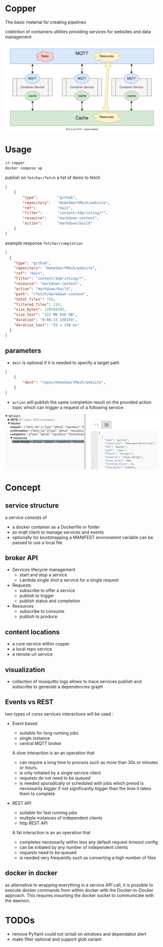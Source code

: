# Copper
The basic material for creating pipelines

colelction of containers utilities providing services for websites and data management

![concept](./design/concept.drawio.svg)

# Usage
```bash
cd copper
docker compose up
```
publish on `fetcher/fetch` a list of items to fetch

```json
[
    {
        "type":         "github",
        "repository":   "HomeSmartMesh/website",
        "ref":          "main",
        "filter":       "content/3dprinting/*",
        "resource":     "markdown-content",
        "action":       "markdown/build"
    }
]
```

example response `fetcher/completion`

```json
[
  {
    "type": "github",
    "repository": "HomeSmartMesh/website",
    "ref": "main",
    "filter": "content/3dprinting/*",
    "resource": "markdown-content",
    "action": "markdown/build",
    "path": "/fetch/markdown-content",
    "total_files": 756,
    "filtered_files": 114,
    "size_bytes": 128598393,
    "size_text": "122 MB 656 KB",
    "duration": "0:00:33.198159",
    "duration_text": "33 s 198 ms"
  }
]
```
## parameters
* `dest` is optional if it is needed to specify a target path
```json
[
    {
        "dest": "repos/HomeSmartMesh/website",
    }
]
```

* `action` will publish the same completion result on the provided action topic which can trigger a request of a following service



![Broker](./design/broker.png)

# Concept

## service structure
a service consists of
* a docker container as a Dockerfile or folder
* an mqtt client to manage services and events
* optionally for bootstrapping a MANIFEST environemnt variable can be passed to use a local file

## broker API
* Services lifecycle management
    * start and stop a service
    * Lambda single shot a service for a single request
* Requests
    * subscribe to offer a service
    * publish to trigger
    * publish status and completion
* Resources
    * subscribe to consume
    * publish to produce

## content locations
* a core service within copper
* a local repo service
* a remote url service

## visualization
* collection of mosquitto logs allows to trace services publish and subscribe to generate a dependencies graph

## Events vs REST
two types of corss services interactions will be used :
* Event based
    * suitable for long running jobs
    * single instance
    * central MQTT broker

    A slow interaction is an an operation that
    * can require a long time to process such as more than 30s or minutes or hours.
    * is only initiated by a single service client
    * requests do not need to be queued
    * is needed sporadically or scheduled with jobs which preiod is necessarily bigger if not significantly bigger than the time it takes them to complete

* REST API
    * suitable for fast running jobs
    * multiple instances of independent clients
    * http REST API

    A fat interaction is an an operation that
    * completes necessarily within less any default request timeout config
    * can be initiated by any number of independent clients
    * requests need to be queued
    * is needed very frequently such as converting a high number of files

## docker in docker
as alternative to wrapping everything in a service API call, it is possible to execute docker commands from within docker with the Docker-in-Docker approach. This requires mounting the docker socket to communicate with the daemon.

# TODOs
* remove PyYaml could not isntall on windows and dependabot alert
* make filter optional and support glob variant
